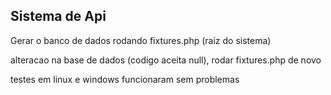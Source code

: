 ## Sistema de Api  

Gerar o banco de dados rodando fixtures.php (raiz do sistema)  

alteracao na base de dados (codigo aceita null), rodar fixtures.php de novo  

testes em linux e windows funcionaram sem problemas